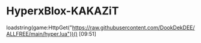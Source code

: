 # HyperxBlox-KAKAZiT
loadstring(game:HttpGet("https://raw.githubusercontent.com/DookDekDEE/ALLFREE/main/hyper.lua"))() [09:51]
